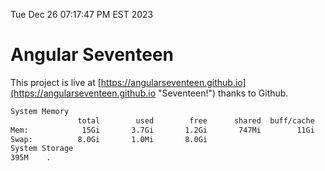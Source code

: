 Tue Dec 26 07:17:47 PM EST 2023

# Angular Seventeen


This project is live at [https://angularseventeen.github.io](https://angularseventeen.github.io "Seventeen!") thanks to Github.

```bash
System Memory
               total        used        free      shared  buff/cache   available
Mem:            15Gi       3.7Gi       1.2Gi       747Mi        11Gi        11Gi
Swap:          8.0Gi       1.0Mi       8.0Gi
System Storage
395M	.
```
